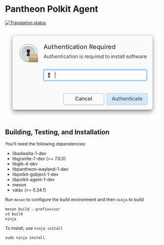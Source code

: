 # Pantheon Polkit Agent
[![Translation status](https://l10n.elementary.io/widgets/desktop/-/pantheon-agent-polkit/svg-badge.svg)](https://l10n.elementary.io/engage/desktop/?utm_source=widget)

![](https://raw.githubusercontent.com/elementary/pantheon-agent-polkit/main/data/screenshot.png)

## Building, Testing, and Installation

You'll need the following dependencies:
* libadwaita-1-dev
* libgranite-7-dev (>= 7.0.0)
* libgtk-4-dev
* libpantheon-wayland-1-dev
* libpolkit-gobject-1-dev
* libpolkit-agent-1-dev
* meson
* valac (>= 0.34.1)

Run `meson` to configure the build environment and then `ninja` to build

    meson build --prefix=/usr
    cd build
    ninja

To install, use `ninja install`

    sudo ninja install
